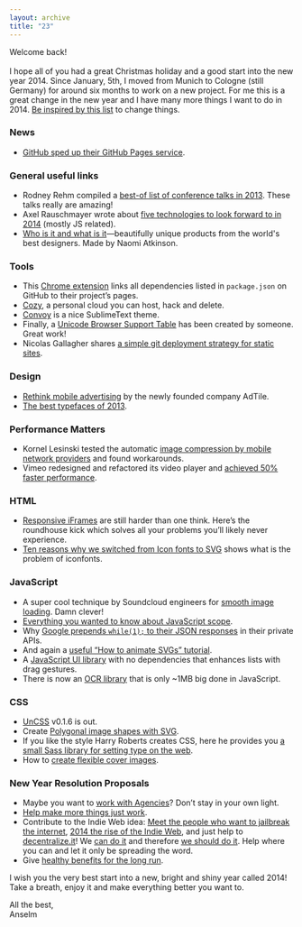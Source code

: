 ```yaml
---
layout: archive
title: "23"
---
```


Welcome back!<br>
<br>
I hope all of you had a great Christmas holiday and a good start into the new year 2014. Since January, 5th, I moved from Munich to Cologne (still Germany) for around six months to work on a new project. For me this is a great change in the new year and I have many more things I want to do in 2014. [Be inspired by this list](https://the-pastry-box-project.net/jay-fanelli/2013-december-31) to change things.


### News

- [GitHub sped up their GitHub Pages service](https://github.com/blog/1715-faster-more-awesome-github-pages).

### General useful links

- Rodney Rehm compiled a [best-of list of conference talks in 2013](http://blog.rodneyrehm.de/archives/31-My-Best-Of-2013-Conference-Talks.html). These talks really are amazing!
- Axel Rauschmayer wrote about [five technologies to look forward to in 2014](http://www.2ality.com/2014/01/web-platform-2014.html) (mostly JS related).
- [Who is it and what is it](https://whositandwhatsit.com/)&mdash;beautifully unique products from the world's best designers. Made by Naomi Atkinson.

### Tools

- This [Chrome extension](https://chrome.google.com/webstore/detail/dependencies-linker-for-g/jlmafbaeoofdegohdhinkhilhclaklkp/related) links all dependencies listed in `package.json` on GitHub to their project’s pages.
- [Cozy](http://cozy.io/), a personal cloud you can host, hack and delete.
- [Convoy](https://sublime.wbond.net/packages/Convoy) is a nice SublimeText theme.
- Finally, a [Unicode Browser Support Table](http://unicode.johnholtripley.co.uk/) has been created by someone. Great work!
- Nicolas Gallagher shares [a simple git deployment strategy for static sites](http://nicolasgallagher.com/simple-git-deployment-strategy-for-static-sites/).

### Design

- [Rethink mobile advertising](http://blog.adtile.me/2013/12/29/rethinking-mobile-advertising) by the newly founded company AdTile.
- [The best typefaces of 2013](http://thenextweb.com/dd/2013/12/22/best-typefaces-2013/).

### Performance Matters

- Kornel Lesinski tested the automatic [image compression by mobile network providers](http://calendar.perfplanet.com/2013/mobile-isp-image-recompression/) and found workarounds.
- Vimeo redesigned and refactored its video player and [achieved 50% faster performance](http://www.creativebloq.com/video/vimeos-new-player-50-faster-11410283).

### HTML

- [Responsive iFrames](http://responsivenews.co.uk/post/71845174511/responsive-iframes) are still harder than one think. Here’s the roundhouse kick which solves all your problems you’ll likely never experience.
- [Ten reasons why we switched from Icon fonts to SVG](http://ianfeather.co.uk/ten-reasons-we-switched-from-an-icon-font-to-svg/) shows what is the problem of iconfonts.

### JavaScript

- A super cool technique by Soundcloud engineers for [smooth image loading](http://spadgos.github.io/blog/2014/01/08/smooth-image-loading-by-upscaling/). Damn clever!
- [Everything you wanted to know about JavaScript scope](http://toddmotto.com/everything-you-wanted-to-know-about-javascript-scope/).
- Why [Google prepends `while(1);` to their JSON responses](http://stackoverflow.com/questions/2669690/why-does-google-prepend-while1-to-their-json-responses) in their private APIs.
- And again a [useful “How to animate SVGs” tutorial](http://tympanus.net/codrops/2013/12/30/svg-drawing-animation/).
- A [JavaScript UI library](https://github.com/pornel/slip) with no dependencies that enhances lists with drag gestures.
- There is now an [OCR library](http://antimatter15.github.io/ocrad.js/demo.html) that is only ~1MB big done in JavaScript.

### CSS

- [UnCSS](https://github.com/addyosmani/grunt-uncss/releases/tag/v0.1.6) v0.1.6 is out.
- Create [Polygonal image shapes with SVG](http://germanforblack.com/post/48894844472/recently-i-worked-with-art-processors-to-create).
- If you like the style Harry Roberts creates CSS, here he provides you [a small Sass library for setting type on the web](https://github.com/csswizardry/typecsset).
- How to [create flexible cover images](http://nicolasgallagher.com/flexible-css-cover-images/).

### New Year Resolution Proposals

- Maybe you want to [work with Agencies](http://alistapart.com/column/the-silent-subcontractor)? Don’t stay in your own light.
- [Help make more things just work](http://www.torgo.com/blog/2013/12/can-things-just-work-in-2014.html).
- Contribute to the Indie Web idea: [Meet the people who want to jailbreak the internet](http://www.wired.com/wiredenterprise/2013/08/indie-web/), [2014 the rise of the Indie Web](http://aralbalkan.com/notes/2014-the-rise-of-indie-tech/), and just help to [decentralize.it](http://decentralize.it/)! We [can do it](http://indiewebify.me/) and therefore [we should do it](http://indiewebify.me/). Help where you can and let it only be spreading the word.
- Give [healthy benefits for the long run](https://37signals.com/svn/posts/3703-healthy-benefits-for-the-long-run).

I wish you the very best start into a new, bright and shiny year called 2014! Take a breath, enjoy it and make everything better you want to.

All the best,<br>
Anselm
